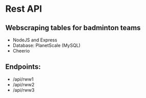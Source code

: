 # Rest API

## Webscraping tables for badminton teams

- NodeJS and Express
- Database: PlanetScale (MySQL)
- Cheerio

## Endpoints:

- /api/rww1
- /api/rww2
- /api/rww3
